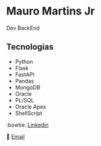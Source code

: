 # Mauro Martins Jr
Dev BackEnd

## Tecnologias
- Python
- Flask
- FastAPI
- Pandas
- MongoDB
- Oracle
- PL/SQL
- Oracle Apex
- ShellScript

:bowtie: [Linkedin](https://www.linkedin.com/in/mauro-martins-jr/)

:e-mail: [Email](mauro@mmartins.dev.br)
